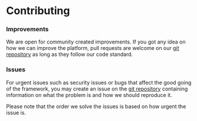 # Contributing

### Improvements

We are open for community created improvements. If you got any idea on how we can improve the platform, pull requests are welcome on our [git repository](https://github.com/dreesq/serpent) as long as they follow our code standard.


### Issues

For urgent issues such as security issues or bugs that affect the good going of the framework, you may create an issue on the [git repository](https://github.com/dreesq/serpent/issues) containing information on what the problem is and how we should reproduce it.

Please note that the order we solve the issues is based on how urgent the issue is.